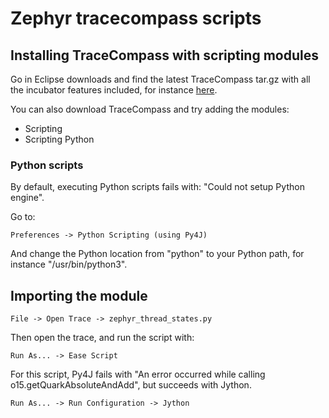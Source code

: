 # Zephyr tracecompass scripts

## Installing TraceCompass with scripting modules

Go in Eclipse downloads and find the latest TraceCompass tar.gz with all the incubator features included, for instance [here](https://www.eclipse.org/downloads/download.php?file=/tracecompass.incubator/master/rcp/trace-compass-0.9.0-20240508-0458-linux.gtk.x86_64.tar.gz&mirror_id=1285).

You can also download TraceCompass and try adding the modules:
* Scripting
* Scripting Python

### Python scripts

By default, executing Python scripts fails with: "Could not setup Python engine".

Go to:

    Preferences -> Python Scripting (using Py4J)

And change the Python location from "python" to your Python path, for instance "/usr/bin/python3".

## Importing the module

    File -> Open Trace -> zephyr_thread_states.py

Then open the trace, and run the script with:

    Run As... -> Ease Script

For this script, Py4J fails with "An error occurred while calling o15.getQuarkAbsoluteAndAdd", but succeeds with Jython.

    Run As... -> Run Configuration -> Jython
